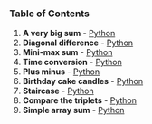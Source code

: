 ### Table of Contents
1. __A very big sum__ - [Python](A%20Very%20Big%20Sum.py)
1. __Diagonal difference__ - [Python](Diagonal%20Difference.py)
1. __Mini-max sum__ - [Python](Mini-Max%20Sum.py)
1. __Time conversion__ - [Python](Time%20Conversion.py)
1. __Plus minus__ - [Python](Plus%20Minus.py)
1. __Birthday cake candles__ - [Python](Birthday%20Cake%20Candles.py)
1. __Staircase__ - [Python](Staircase.py)
1. __Compare the triplets__ - [Python](Compare%20the%20Triplets.py)
1. __Simple array sum__ - [Python](Simple%20Array%20Sum.py)
